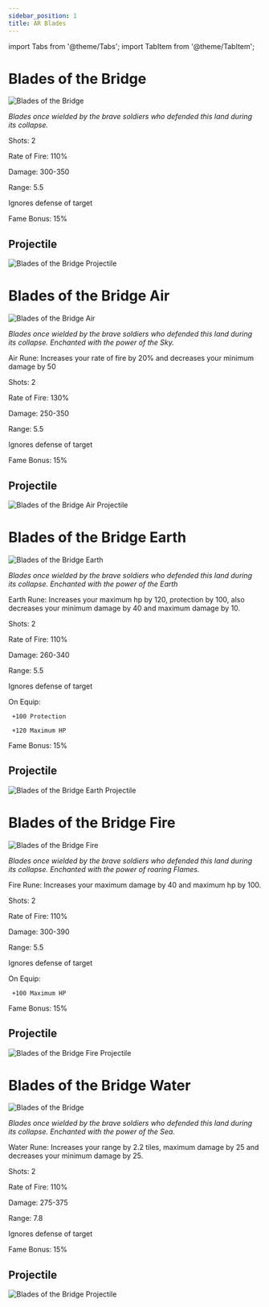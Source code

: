 ```yaml
---
sidebar_position: 1
title: AR Blades
---
```


import Tabs from '@theme/Tabs';
import TabItem from '@theme/TabItem';

<Tabs>
  <TabItem value="Blades of the Bridge" label="Blades of the Bridge" default>
   
# Blades of the Bridge

![Blades of the Bridge](https://vwiki.valorserver.com/api/item/picture/Blades%20of%20the%20Bridge)

<i>Blades once wielded by the brave soldiers who defended this land during its collapse.</i>

Shots: 2

Rate of Fire: 110%

Damage: 300-350

Range: 5.5

Ignores defense of target

Fame Bonus: 15%

## Projectile

![Blades of the Bridge Projectile](https://cdn.discordapp.com/attachments/953134990428868629/969065261074366474/blades_of_the_bridge.gif)

  </TabItem>
  <TabItem value="Air" label="Air">

# Blades of the Bridge Air

![Blades of the Bridge Air](https://vwiki.valorserver.com/api/item/picture/Blades%20of%20the%20Bridge%20Air)

<i>Blades once wielded by the brave soldiers who defended this land during its collapse. Enchanted with the power of the Sky.</i>

Air Rune: Increases your rate of fire by 20% and decreases your minimum damage by 50

Shots: 2

Rate of Fire: 130%

Damage: 250-350

Range: 5.5

Ignores defense of target

Fame Bonus: 15%

## Projectile

![Blades of the Bridge Air Projectile](https://cdn.discordapp.com/attachments/953134990428868629/969065259849646090/blades_of_the_bridge_air.gif)

  </TabItem>
  <TabItem value="Earth" label="Earth">

# Blades of the Bridge Earth

![Blades of the Bridge Earth](https://vwiki.valorserver.com/api/item/picture/Blades%20of%20the%20Bridge%20earth)

<i>Blades once wielded by the brave soldiers who defended this land during its collapse. Enchanted with the power of the Earth</i>

Earth Rune: Increases your maximum hp by 120, protection by 100, also decreases your minimum damage by 40 and maximum damage by 10.

Shots: 2

Rate of Fire: 110%

  Damage: 260-340

  Range: 5.5

Ignores defense of target

On Equip:

     +100 Protection

     +120 Maximum HP

Fame Bonus: 15%

## Projectile

![Blades of the Bridge Earth Projectile](https://cdn.discordapp.com/attachments/953134990428868629/969065260126457907/blades_of_the_bridge_earth.gif)

  </TabItem>
  <TabItem value="Fire" label="Fire">

# Blades of the Bridge Fire

![Blades of the Bridge Fire](https://vwiki.valorserver.com/api/item/picture/Blades%20of%20the%20Bridge%20Fire)

<i>Blades once wielded by the brave soldiers who defended this land during its collapse. Enchanted with the power of roaring Flames.</i>

Fire Rune: Increases your maximum damage by 40 and maximum hp by 100.

Shots: 2

Rate of Fire: 110%

Damage: 300-390

Range: 5.5

Ignores defense of target

On Equip: 

     +100 Maximum HP

Fame Bonus: 15%

## Projectile

![Blades of the Bridge Fire Projectile](https://cdn.discordapp.com/attachments/953134990428868629/969065260411678740/blades_of_the_bridge_fire.gif)
  </TabItem>
  <TabItem value="Water" label="Water">

# Blades of the Bridge Water

![Blades of the Bridge](https://vwiki.valorserver.com/api/item/picture/Blades%20of%20the%20Bridge%20Water)

<i>Blades once wielded by the brave soldiers who defended this land during its collapse. Enchanted with the power of the Sea.</i>

Water Rune: Increases your range by 2.2 tiles, maximum damage by 25 and decreases your minimum damage by 25.

Shots: 2

Rate of Fire: 110%

Damage: 275-375

Range: 7.8

Ignores defense of target

Fame Bonus: 15%

## Projectile

![Blades of the Bridge Projectile](https://cdn.discordapp.com/attachments/953134990428868629/969065260743008276/blades_of_the_bridge_water.gif)

  </TabItem>
</Tabs>
